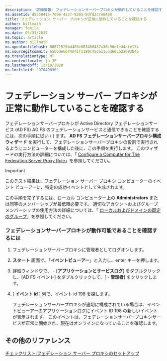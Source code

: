 ```yaml
---
description: '詳細情報: フェデレーションサーバープロキシが動作していることを確認する'
ms.assetid: d555041a-709e-42c7-920a-8dfd2c7e0488
title: フェデレーション サーバー プロキシが正常に動作していることを確認する
author: billmath
manager: femila
ms.date: 05/31/2017
ms.topic: article
ms.author: billmath
ms.openlocfilehash: 80671525bd403e003460437a30c96e1e44efe174
ms.sourcegitcommit: 65b6de6b44d41f1180c45db11cdd60cb2a093b46
ms.translationtype: MT
ms.contentlocale: ja-JP
ms.lasthandoff: 12/10/2020
ms.locfileid: "97049030"
---
```

# <a name="verify-that-a-federation-server-proxy-is-operational"></a>フェデレーション サーバー プロキシが正常に動作していることを確認する


フェデレーションサーバープロキシが Active Directory フェデレーションサービス (AD FS) AD FS のフェデレーションサービスと通信できることを確認するには、次の手順に従い \( \) ます。 **AD FS フェデレーションサーバープロキシ構成ウィザード** を実行して、フェデレーションサーバープロキシの役割で実行されるようにコンピューターを構成した後に、この手順を実行します。 このウィザードの実行方法の詳細については、「 [Configure a Computer for The Federation Server Proxy Role](Configure-a-Computer-for-the-Federation-Server-Proxy-Role.md)」を参照してください。

> [!IMPORTANT]
> このテスト結果は、フェデレーション サーバー プロキシ コンピューターのイベント ビューアーに、特定の成功イベントとして生成されます。

この手順を完了するには、ローカル コンピューター上の **Administrators** または同等のメンバーシップが最低限必要です。  適切なアカウントおよびグループメンバーシップの使用方法の詳細については、「 [ローカルおよびドメインの既定のグループ](https://go.microsoft.com/fwlink/?LinkId=83477)」を参照してください。

### <a name="to-verify-that-a-federation-server-proxy-is-operational"></a>フェデレーションサーバープロキシが動作可能であることを確認するには

1.  フェデレーションサーバープロキシに管理者としてログオンします。

2.  **スタート** 画面で、「**イベントビューアー**」と入力し、enter キーを押します。

3.  詳細ウィンドウで、 \- [**アプリケーションとサービスログ**] をダブルクリックし、[AD FS イベント] をダブルクリックして、[ \- **管理者**] をクリックします。 

4.  [ **イベント id** ] 列で、イベント id 198 を探します。

    フェデレーションサーバープロキシが適切に構成されている場合は、イベントビューアーのアプリケーションログにイベント ID 198 の新しいイベントが表示されます。 このイベントは、フェデレーションサーバープロキシサービスが正常に開始され、現在はオンラインになっていることを確認します。

## <a name="additional-references"></a>その他のリファレンス
[チェックリスト:フェデレーション サーバー プロキシのセットアップ](Checklist--Setting-Up-a-Federation-Server-Proxy.md)


